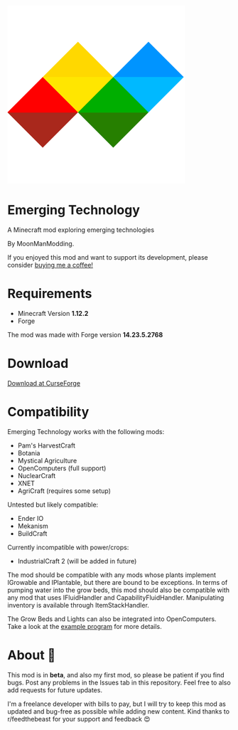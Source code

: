 <img src="images/logo.png">

# Emerging Technology
<p>A Minecraft mod exploring emerging technologies</p>

By MoonManModding.

If you enjoyed this mod and want to support its development, please consider <a href="https://www.buymeacoffee.com/6KXahpF">buying me a coffee!</a>

# Requirements
- Minecraft Version <b>1.12.2</b>
- Forge

The mod was made with Forge version <b>14.23.5.2768</b>

# Download
<a href="https://www.curseforge.com/minecraft/mc-mods/emerging-technology-hydroponics">Download at CurseForge</a>

# Compatibility
Emerging Technology works with the following mods:

- Pam's HarvestCraft
- Botania
- Mystical Agriculture
- OpenComputers (full support)
- NuclearCraft
- XNET
- AgriCraft (requires some setup)

Untested but likely compatible:
- Ender IO
- Mekanism
- BuildCraft

Currently incompatible with power/crops:
- IndustrialCraft 2 (will be added in future)

The mod should be compatible with any mods whose plants implement IGrowable and IPlantable, but there are bound to be exceptions. In terms of pumping water into the grow beds, this mod should also be compatible with any mod that uses IFluidHandler and CapabilityFluidHandler. Manipulating inventory is available through ItemStackHandler. 

The Grow Beds and Lights can also be integrated into OpenComputers. Take a look at the <a href="https://github.com/MoonManModding/EmergingTechnology/blob/master/open-computers-example.lua">example program</a> for more details. 

# About 🔬

This mod is in <b>beta</b>, and also my first mod, so please be patient if you find bugs. Post any problems in the Issues tab in this repository. Feel free to also add requests for future updates.

I'm a freelance developer with bills to pay, but I will try to keep this mod as updated and bug-free as possible while adding new content. Kind thanks to r/feedthebeast for your support and feedback 😍


